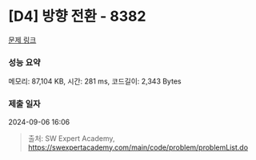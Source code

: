 # [D4] 방향 전환 - 8382 

[문제 링크](https://swexpertacademy.com/main/code/problem/problemDetail.do?contestProbId=AWyNQrCahHcDFAVP) 

### 성능 요약

메모리: 87,104 KB, 시간: 281 ms, 코드길이: 2,343 Bytes

### 제출 일자

2024-09-06 16:06



> 출처: SW Expert Academy, https://swexpertacademy.com/main/code/problem/problemList.do